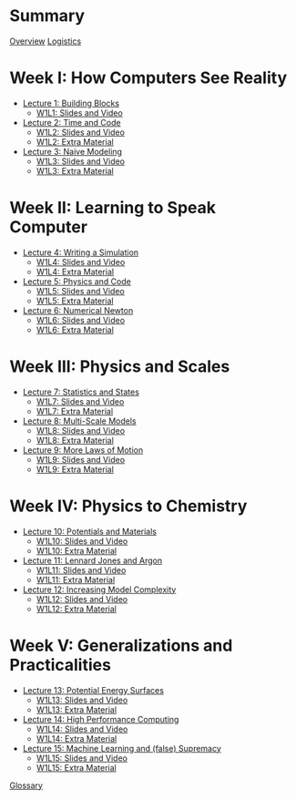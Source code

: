 # Summary

[Overview](./overview.md)
[Logistics](./logistics.md)

# Week I: How Computers See Reality

- [Lecture 1: Building Blocks](./lecture_01.md)
  - [W1L1: Slides and Video](./lec01sv.md)
- [Lecture 2: Time and Code](./lecture_02.md)
  - [W1L2: Slides and Video](./lec02sv.md)
  - [W1L2: Extra Material](./lec02ex.md)
- [Lecture 3: Naive Modeling](./lecture_03.md)
  - [W1L3: Slides and Video](./lec03sv.md)
  - [W1L3: Extra Material](./lec03ex.md)

# Week II: Learning to Speak Computer

- [Lecture 4: Writing a Simulation]()
  - [W1L4: Slides and Video]()
  - [W1L4: Extra Material]()
- [Lecture 5: Physics and Code]()
  - [W1L5: Slides and Video]()
  - [W1L5: Extra Material]()
- [Lecture 6: Numerical Newton]()
  - [W1L6: Slides and Video]()
  - [W1L6: Extra Material]()

# Week III: Physics and Scales

- [Lecture 7: Statistics and States]()
  - [W1L7: Slides and Video]()
  - [W1L7: Extra Material]()
- [Lecture 8: Multi-Scale Models]()
  - [W1L8: Slides and Video]()
  - [W1L8: Extra Material]()
- [Lecture 9: More Laws of Motion]()
  - [W1L9: Slides and Video]()
  - [W1L9: Extra Material]()

# Week IV: Physics to Chemistry

- [Lecture 10: Potentials and Materials]()
  - [W1L10: Slides and Video]()
  - [W1L10: Extra Material]()
- [Lecture 11: Lennard Jones and Argon]()
  - [W1L11: Slides and Video]()
  - [W1L11: Extra Material]()
- [Lecture 12: Increasing Model Complexity]()
  - [W1L12: Slides and Video]()
  - [W1L12: Extra Material]()

# Week V: Generalizations and Practicalities

- [Lecture 13: Potential Energy Surfaces]()
  - [W1L13: Slides and Video]()
  - [W1L13: Extra Material]()
- [Lecture 14: High Performance Computing]()
  - [W1L14: Slides and Video]()
  - [W1L14: Extra Material]()
- [Lecture 15: Machine Learning and (false) Supremacy]()
  - [W1L15: Slides and Video]()
  - [W1L15: Extra Material]()

[Glossary]()
